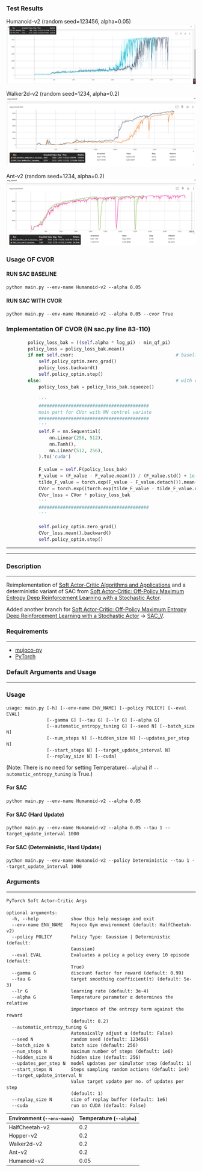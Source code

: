 ### Test Results

Humanoid-v2 (random seed=123456, alpha=0.05)
![Image text](https://github.com/Anonymous034/SAC-CVOR/blob/main/figures/1.png)

Walker2d-v2 (random seed=1234, alpha=0.2)
![Image text](https://github.com/Anonymous034/SAC-CVOR/blob/main/figures/Walker2d-v2.png)

Ant-v2 (random seed=1234, alpha=0.2)
![Image text](https://github.com/Anonymous034/SAC-CVOR/blob/main/figures/Ant-v2.png)

### Usage OF CVOR

#### RUN SAC BASELINE

```
python main.py --env-name Humanoid-v2 --alpha 0.05
```

#### RUN SAC WITH CVOR

```
python main.py --env-name Humanoid-v2 --alpha 0.05 --cvor True
```

### Implementation OF CVOR (IN sac.py line 83-110)
```python
        policy_loss_bak = ((self.alpha * log_pi) - min_qf_pi)
        policy_loss = policy_loss_bak.mean()
        if not self.cvor:                                      # baseline 
            self.policy_optim.zero_grad()
            policy_loss.backward()
            self.policy_optim.step()
        else:                                                  # with cvor
            policy_loss_bak = policy_loss_bak.squeeze()

            '''
            #########################################
            main part for CVor with NN control variate
            #########################################
            '''
            self.F = nn.Sequential(
                nn.Linear(256, 512),
                nn.Tanh(),
                nn.Linear(512, 256),
            ).to('cuda')

            F_value = self.F(policy_loss_bak)
            F_value = (F_value - F_value.mean()) / (F_value.std() + 1e-5)
            tilde_F_value = torch.exp(F_value - F_value.detach()).mean()
            CVor = torch.exp((torch.exp(tilde_F_value - tilde_F_value.detach()) - torch.exp(F_value - F_value.detach())))
            CVor_loss = CVor * policy_loss_bak
            '''
            #########################################
            '''

            self.policy_optim.zero_grad()
            CVor_loss.mean().backward()
            self.policy_optim.step()
```





------------
------------

### Description
------------
Reimplementation of [Soft Actor-Critic Algorithms and Applications](https://arxiv.org/pdf/1812.05905.pdf) and a deterministic variant of SAC from [Soft Actor-Critic: Off-Policy Maximum Entropy Deep Reinforcement
Learning with a Stochastic Actor](https://arxiv.org/pdf/1801.01290.pdf).

Added another branch for [Soft Actor-Critic: Off-Policy Maximum Entropy Deep Reinforcement
Learning with a Stochastic Actor](https://arxiv.org/pdf/1801.01290.pdf) -> [SAC_V](https://github.com/pranz24/pytorch-soft-actor-critic/tree/SAC_V).

### Requirements
------------
*   [mujoco-py](https://github.com/openai/mujoco-py)
*   [PyTorch](http://pytorch.org/)

### Default Arguments and Usage
------------
### Usage

```
usage: main.py [-h] [--env-name ENV_NAME] [--policy POLICY] [--eval EVAL]
               [--gamma G] [--tau G] [--lr G] [--alpha G]
               [--automatic_entropy_tuning G] [--seed N] [--batch_size N]
               [--num_steps N] [--hidden_size N] [--updates_per_step N]
               [--start_steps N] [--target_update_interval N]
               [--replay_size N] [--cuda]
```

(Note: There is no need for setting Temperature(`--alpha`) if `--automatic_entropy_tuning` is True.)

#### For SAC

```
python main.py --env-name Humanoid-v2 --alpha 0.05
```

#### For SAC (Hard Update)

```
python main.py --env-name Humanoid-v2 --alpha 0.05 --tau 1 --target_update_interval 1000
```

#### For SAC (Deterministic, Hard Update)

```
python main.py --env-name Humanoid-v2 --policy Deterministic --tau 1 --target_update_interval 1000
```

### Arguments
------------
```
PyTorch Soft Actor-Critic Args

optional arguments:
  -h, --help            show this help message and exit
  --env-name ENV_NAME   Mujoco Gym environment (default: HalfCheetah-v2)
  --policy POLICY       Policy Type: Gaussian | Deterministic (default:
                        Gaussian)
  --eval EVAL           Evaluates a policy a policy every 10 episode (default:
                        True)
  --gamma G             discount factor for reward (default: 0.99)
  --tau G               target smoothing coefficient(τ) (default: 5e-3)
  --lr G                learning rate (default: 3e-4)
  --alpha G             Temperature parameter α determines the relative
                        importance of the entropy term against the reward
                        (default: 0.2)
  --automatic_entropy_tuning G
                        Automaically adjust α (default: False)
  --seed N              random seed (default: 123456)
  --batch_size N        batch size (default: 256)
  --num_steps N         maximum number of steps (default: 1e6)
  --hidden_size N       hidden size (default: 256)
  --updates_per_step N  model updates per simulator step (default: 1)
  --start_steps N       Steps sampling random actions (default: 1e4)
  --target_update_interval N
                        Value target update per no. of updates per step
                        (default: 1)
  --replay_size N       size of replay buffer (default: 1e6)
  --cuda                run on CUDA (default: False)
```

| Environment **(`--env-name`)**| Temperature **(`--alpha`)**|
| ---------------| -------------|
| HalfCheetah-v2| 0.2|
| Hopper-v2| 0.2|
| Walker2d-v2| 0.2|
| Ant-v2| 0.2|
| Humanoid-v2| 0.05|

